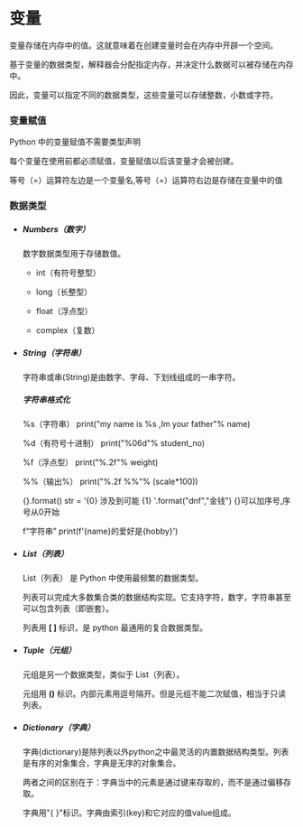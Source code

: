 # 变量

变量存储在内存中的值。这就意味着在创建变量时会在内存中开辟一个空间。

基于变量的数据类型，解释器会分配指定内存，并决定什么数据可以被存储在内存中。

因此，变量可以指定不同的数据类型，这些变量可以存储整数，小数或字符。

### 变量赋值

Python 中的变量赋值不需要类型声明

每个变量在使用前都必须赋值，变量赋值以后该变量才会被创建。

等号（=）运算符左边是一个变量名,等号（=）运算符右边是存储在变量中的值

### 数据类型

- ##### Numbers（数字）

  数字数据类型用于存储数值。

  - int（有符号整型）

  - long（长整型）

  - float（浮点型）

  - complex（复数）

    

- ##### String（字符串）

  字符串或串(String)是由数字、字母、下划线组成的一串字符。

  ##### 字符串格式化

  %s（字符串）	print("my name is %s ,Im your father"% name)

  %d（有符号十进制）	print("%06d"% student_no)

  %f（浮点型）	print("%.2f"% weight)

  %%（输出%）	print("%.2f %%"% (scale*100))

  {}.format()	str = '{0} 涉及到可能 {1} '.format("dnf","金钱")	{}可以加序号,序号从0开始

  f“字符串”	print(f'{name}的爱好是{hobby}')

  

- ##### List（列表）

  List（列表） 是 Python 中使用最频繁的数据类型。

  列表可以完成大多数集合类的数据结构实现。它支持字符，数字，字符串甚至可以包含列表（即嵌套）。

  列表用 **[ ]** 标识，是 python 最通用的复合数据类型。

  

- ##### Tuple（元组）

  元组是另一个数据类型，类似于 List（列表）。

  元组用 **()** 标识。内部元素用逗号隔开。但是元组不能二次赋值，相当于只读列表。

  

- ##### Dictionary（字典）

  字典(dictionary)是除列表以外python之中最灵活的内置数据结构类型。列表是有序的对象集合，字典是无序的对象集合。

  两者之间的区别在于：字典当中的元素是通过键来存取的，而不是通过偏移存取。

  字典用"{ }"标识。字典由索引(key)和它对应的值value组成。

### 